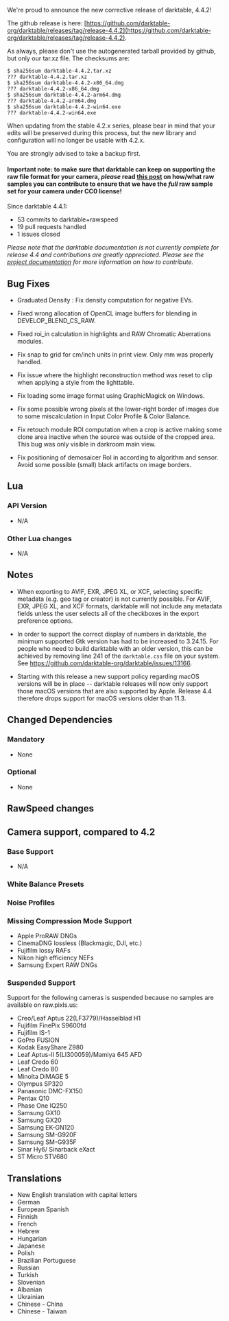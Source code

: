 We're proud to announce the new corrective release of darktable, 4.4.2!

The github release is here: [https://github.com/darktable-org/darktable/releases/tag/release-4.4.2](https://github.com/darktable-org/darktable/releases/tag/release-4.4.2).

As always, please don't use the autogenerated tarball provided by
github, but only our tar.xz file. The checksums are:

```
$ sha256sum darktable-4.4.2.tar.xz
??? darktable-4.4.2.tar.xz
$ sha256sum darktable-4.4.2-x86_64.dmg
??? darktable-4.4.2-x86_64.dmg
$ sha256sum darktable-4.4.2-arm64.dmg
??? darktable-4.4.2-arm64.dmg
$ sha256sum darktable-4.4.2-win64.exe
??? darktable-4.4.2-win64.exe
```

When updating from the stable 4.2.x series, please bear in
mind that your edits will be preserved during this process, but the new
library and configuration will no longer be usable with 4.2.x.

You are strongly advised to take a backup first.

#### Important note: to make sure that darktable can keep on supporting the raw file format for your camera, *please* read [this post](https://discuss.pixls.us/t/raw-samples-wanted/5420?u=lebedevri) on how/what raw samples you can contribute to ensure that we have the *full* raw sample set for your camera under CC0 license!

Since darktable 4.4.1:

- 53 commits to darktable+rawspeed
- 19 pull requests handled
-  1 issues closed


_Please note that the darktable documentation is not currently complete for release 4.4
and contributions are greatly appreciated. Please see the
[project documentation](https://github.com/darktable-org/dtdocs#contributing)
for more information on how to contribute._

## Bug Fixes

- Graduated Density : Fix density computation for negative EVs.

- Fixed wrong allocation of OpenCL image buffers for blending in
  DEVELOP_BLEND_CS_RAW.

- Fixed roi_in calculation in highlights and RAW Chromatic
  Aberrations modules.

- Fix snap to grid for cm/inch units in print view. Only mm was
  properly handled.

- Fix issue where the highlight reconstruction method was reset to
  clip when applying a style from the lighttable.

- Fix loading some image format using GraphicMagick on Windows.

- Fix some possible wrong pixels at the lower-right border of images
  due to some miscalculation in Input Color Profile & Color Balance.

- Fix retouch module ROI computation when a crop is active making some
  clone area inactive when the source was outside of the cropped
  area. This bug was only visible in darkroom main view.

- Fix positioning of demosaicer RoI in according to algorithm and
  sensor. Avoid some possible (small) black artifacts on image
  borders.

## Lua

### API Version

- N/A

### Other Lua changes

- N/A

## Notes

- When exporting to AVIF, EXR, JPEG XL, or XCF, selecting specific
  metadata (e.g. geo tag or creator) is not currently possible. For
  AVIF, EXR, JPEG XL, and XCF formats, darktable will not include any
  metadata fields unless the user selects all of the checkboxes in the
  export preference options.

- In order to support the correct display of numbers in darktable, the
  minimum supported Gtk version has had to be increased to
  3.24.15. For people who need to build darktable with an older
  version, this can be achieved by removing line 241 of the
  `darktable.css` file on your system. See
  https://github.com/darktable-org/darktable/issues/13166.

- Starting with this release a new support policy regarding macOS
  versions will be in place -- darktable releases will now only
  support those macOS versions that are also supported by Apple.
  Release 4.4 therefore drops support for macOS versions older than
  11.3.

## Changed Dependencies

### Mandatory

- None

### Optional

- None

## RawSpeed changes


## Camera support, compared to 4.2

### Base Support

- N/A

### White Balance Presets

### Noise Profiles

### Missing Compression Mode Support

- Apple ProRAW DNGs
- CinemaDNG lossless (Blackmagic, DJI, etc.)
- Fujifilm lossy RAFs
- Nikon high efficiency NEFs
- Samsung Expert RAW DNGs

### Suspended Support

Support for the following cameras is suspended because no samples
are available on raw.pixls.us:

- Creo/Leaf Aptus 22(LF3779)/Hasselblad H1
- Fujifilm FinePix S9600fd
- Fujifilm IS-1
- GoPro FUSION
- Kodak EasyShare Z980
- Leaf Aptus-II 5(LI300059)/Mamiya 645 AFD
- Leaf Credo 60
- Leaf Credo 80
- Minolta DiMAGE 5
- Olympus SP320
- Panasonic DMC-FX150
- Pentax Q10
- Phase One IQ250
- Samsung GX10
- Samsung GX20
- Samsung EK-GN120
- Samsung SM-G920F
- Samsung SM-G935F
- Sinar Hy6/ Sinarback eXact
- ST Micro STV680

## Translations

- New English translation with capital letters
- German
- European Spanish
- Finnish
- French
- Hebrew
- Hungarian
- Japanese
- Polish
- Brazilian Portuguese
- Russian
- Turkish
- Slovenian
- Albanian
- Ukrainian
- Chinese - China
- Chinese - Taiwan
